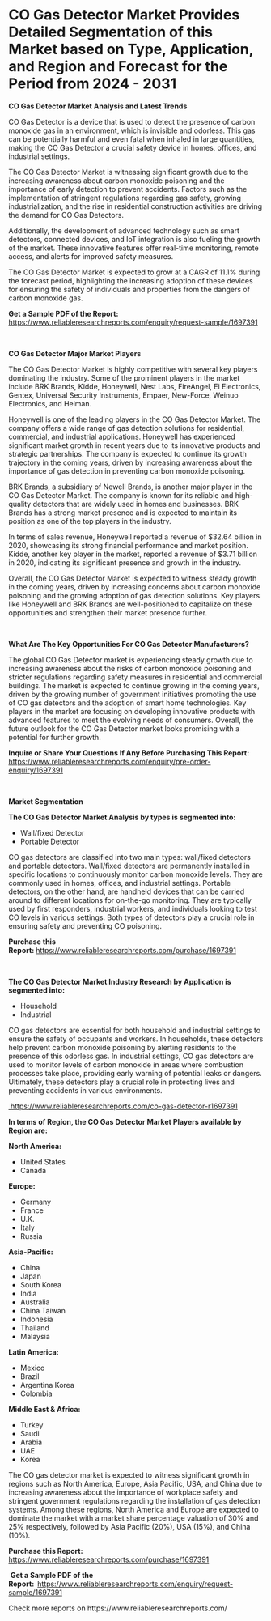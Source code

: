 <p><h1>CO Gas Detector Market Provides Detailed Segmentation of this Market based on Type, Application, and Region and Forecast for the Period from 2024 - 2031</h1></p><p><strong>CO Gas Detector Market Analysis and Latest Trends</strong></p>
<p><p>CO Gas Detector is a device that is used to detect the presence of carbon monoxide gas in an environment, which is invisible and odorless. This gas can be potentially harmful and even fatal when inhaled in large quantities, making the CO Gas Detector a crucial safety device in homes, offices, and industrial settings.</p><p>The CO Gas Detector Market is witnessing significant growth due to the increasing awareness about carbon monoxide poisoning and the importance of early detection to prevent accidents. Factors such as the implementation of stringent regulations regarding gas safety, growing industrialization, and the rise in residential construction activities are driving the demand for CO Gas Detectors.</p><p>Additionally, the development of advanced technology such as smart detectors, connected devices, and IoT integration is also fueling the growth of the market. These innovative features offer real-time monitoring, remote access, and alerts for improved safety measures.</p><p>The CO Gas Detector Market is expected to grow at a CAGR of 11.1% during the forecast period, highlighting the increasing adoption of these devices for ensuring the safety of individuals and properties from the dangers of carbon monoxide gas.</p></p>
<p><strong>Get a Sample PDF of the Report:&nbsp;</strong> <a href="https://www.reliableresearchreports.com/enquiry/request-sample/1697391">https://www.reliableresearchreports.com/enquiry/request-sample/1697391</a></p>
<p>&nbsp;</p>
<p><strong>CO Gas Detector Major Market Players</strong></p>
<p><p>The CO Gas Detector Market is highly competitive with several key players dominating the industry. Some of the prominent players in the market include BRK Brands, Kidde, Honeywell, Nest Labs, FireAngel, Ei Electronics, Gentex, Universal Security Instruments, Empaer, New-Force, Weinuo Electronics, and Heiman.</p><p>Honeywell is one of the leading players in the CO Gas Detector Market. The company offers a wide range of gas detection solutions for residential, commercial, and industrial applications. Honeywell has experienced significant market growth in recent years due to its innovative products and strategic partnerships. The company is expected to continue its growth trajectory in the coming years, driven by increasing awareness about the importance of gas detection in preventing carbon monoxide poisoning.</p><p>BRK Brands, a subsidiary of Newell Brands, is another major player in the CO Gas Detector Market. The company is known for its reliable and high-quality detectors that are widely used in homes and businesses. BRK Brands has a strong market presence and is expected to maintain its position as one of the top players in the industry.</p><p>In terms of sales revenue, Honeywell reported a revenue of $32.64 billion in 2020, showcasing its strong financial performance and market position. Kidde, another key player in the market, reported a revenue of $3.71 billion in 2020, indicating its significant presence and growth in the industry.</p><p>Overall, the CO Gas Detector Market is expected to witness steady growth in the coming years, driven by increasing concerns about carbon monoxide poisoning and the growing adoption of gas detection solutions. Key players like Honeywell and BRK Brands are well-positioned to capitalize on these opportunities and strengthen their market presence further.</p></p>
<p>&nbsp;</p>
<p><strong>What Are The Key Opportunities For CO Gas Detector Manufacturers?</strong></p>
<p><p>The global CO Gas Detector market is experiencing steady growth due to increasing awareness about the risks of carbon monoxide poisoning and stricter regulations regarding safety measures in residential and commercial buildings. The market is expected to continue growing in the coming years, driven by the growing number of government initiatives promoting the use of CO gas detectors and the adoption of smart home technologies. Key players in the market are focusing on developing innovative products with advanced features to meet the evolving needs of consumers. Overall, the future outlook for the CO Gas Detector market looks promising with a potential for further growth.</p></p>
<p><strong>Inquire or Share Your Questions If Any Before Purchasing This Report:</strong> <a href="https://www.reliableresearchreports.com/enquiry/pre-order-enquiry/1697391">https://www.reliableresearchreports.com/enquiry/pre-order-enquiry/1697391</a></p>
<p>&nbsp;</p>
<p><strong>Market Segmentation</strong></p>
<p><strong>The CO Gas Detector Market Analysis by types is segmented into:</strong></p>
<p><ul><li>Wall/fixed Detector</li><li>Portable Detector</li></ul></p>
<p><p>CO gas detectors are classified into two main types: wall/fixed detectors and portable detectors. Wall/fixed detectors are permanently installed in specific locations to continuously monitor carbon monoxide levels. They are commonly used in homes, offices, and industrial settings. Portable detectors, on the other hand, are handheld devices that can be carried around to different locations for on-the-go monitoring. They are typically used by first responders, industrial workers, and individuals looking to test CO levels in various settings. Both types of detectors play a crucial role in ensuring safety and preventing CO poisoning.</p></p>
<p><strong>Purchase this Report:&nbsp;</strong><a href="https://www.reliableresearchreports.com/purchase/1697391">https://www.reliableresearchreports.com/purchase/1697391</a></p>
<p>&nbsp;</p>
<p><strong>The CO Gas Detector Market Industry Research by Application is segmented into:</strong></p>
<p><ul><li>Household</li><li>Industrial</li></ul></p>
<p><p>CO gas detectors are essential for both household and industrial settings to ensure the safety of occupants and workers. In households, these detectors help prevent carbon monoxide poisoning by alerting residents to the presence of this odorless gas. In industrial settings, CO gas detectors are used to monitor levels of carbon monoxide in areas where combustion processes take place, providing early warning of potential leaks or dangers. Ultimately, these detectors play a crucial role in protecting lives and preventing accidents in various environments.</p></p>
<p><a href="https://www.reliableresearchreports.com/co-gas-detector-r1697391">&nbsp;https://www.reliableresearchreports.com/co-gas-detector-r1697391</a></p>
<p><strong>In terms of Region, the CO Gas Detector Market Players available by Region are:</strong></p>
<p>
    <p> <strong> North America: </strong>
        <ul>
            <li>United States</li>
            <li>Canada</li>
        </ul>
        </p> 
    <p> <strong> Europe: </strong>
        <ul>
            <li>Germany</li>
            <li>France</li>
            <li>U.K.</li>
            <li>Italy</li>
            <li>Russia</li>
        </ul>
        </p> 
    <p> <strong> Asia-Pacific: </strong>
        <ul>
            <li>China</li>
            <li>Japan</li>
            <li>South Korea</li>
            <li>India</li>
            <li>Australia</li>
            <li>China Taiwan</li>
            <li>Indonesia</li>
            <li>Thailand</li>
            <li>Malaysia</li>
        </ul>
        </p> 
    <p> <strong> Latin America: </strong>
        <ul>
            <li>Mexico</li>
            <li>Brazil</li>
            <li>Argentina Korea</li>
            <li>Colombia</li>
        </ul>
        </p> 
    <p> <strong> Middle East & Africa: </strong>
        <ul>
            <li>Turkey</li>
            <li>Saudi</li>
            <li>Arabia</li>
            <li>UAE</li>
            <li>Korea</li>
        </ul>
    </p>
    </p>
<p><p>The CO gas detector market is expected to witness significant growth in regions such as North America, Europe, Asia Pacific, USA, and China due to increasing awareness about the importance of workplace safety and stringent government regulations regarding the installation of gas detection systems. Among these regions, North America and Europe are expected to dominate the market with a market share percentage valuation of 30% and 25% respectively, followed by Asia Pacific (20%), USA (15%), and China (10%).</p></p>
<p><strong>Purchase this Report: </strong><a href="https://www.reliableresearchreports.com/purchase/1697391">https://www.reliableresearchreports.com/purchase/1697391</a></p>
<p>&nbsp;<strong>Get a Sample PDF of the Report:&nbsp;&nbsp;</strong><a href="https://www.reliableresearchreports.com/enquiry/request-sample/1697391">https://www.reliableresearchreports.com/enquiry/request-sample/1697391</a></p>
<p><strong></strong></p>
<p>Check more reports on https://www.reliableresearchreports.com/</p>